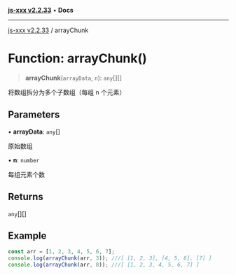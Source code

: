 [**js-xxx v2.2.33**](../README.md) • **Docs**

***

[js-xxx v2.2.33](../README.md) / arrayChunk

# Function: arrayChunk()

> **arrayChunk**(`arrayData`, `n`): `any`[][]

将数组拆分为多个子数组（每组 n 个元素）

## Parameters

• **arrayData**: `any`[]

原始数组

• **n**: `number`

每组元素个数

## Returns

`any`[][]

## Example

```ts
const arr = [1, 2, 3, 4, 5, 6, 7];
console.log(arrayChunk(arr, 3)); ///[ [1, 2, 3], [4, 5, 6], [7] ]
console.log(arrayChunk(arr, 8)); ///[ [1, 2, 3, 4, 5, 6, 7] ]
```

